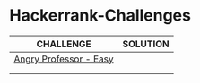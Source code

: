# Hackerrank-Challenges

|CHALLENGE|SOLUTION|
|---|---|
|[Angry Professor - Easy](https://www.hackerrank.com/challenges/angry-professor/problem)|   |
|   |   |
|   |   | 
